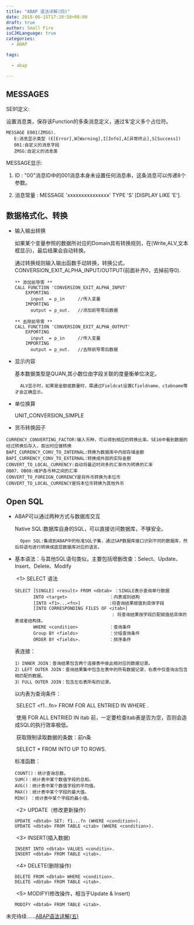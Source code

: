```yaml
---
title: "ABAP 语法详解(四)"
date: 2018-06-15T17:20:58+08:00
draft: true
author: Small Fire
isCJKLanguage: true
categories: 
  - ABAP

tags: 

  - abap

---
```


## MESSAGES

SE91定义:

  设置消息类，保存该Function的多条消息定义，通过‘&’定义多个占位符。

```JS
MESSAGE E001(ZMSG).
   E:消息显示类型 (E[Error],W[Warning],I[Info],A[异常终止],S[Success])
   001:自定义的消息字段
   ZMSG:自定义的消息类
```

MESSAGE显示:

1. ID : "00"消息ID中的001消息本身未设置任何消息串，这条消息可以传递8个参数。

2. 消息常量 : MESSAGE 'xxxxxxxxxxxxxxx' TYPE 'S' [DISPLAY LIKE 'E']. 

## 数据格式化、转换

- 输入输出转换

    如果某个变量参照的数据所对应的Domain具有转换规则，在(Write,ALV,文本框显示)，最后结果会自动转换。

    通过转换规则输入输出函数手动转换，转换公式。CONVERSION_EXIT_ALPHA_INPUT/OUTPUT(前面补齐0，去掉前导0).

  ```JS
  ** 添加前导零 **
  CALL FUNCTION 'CONVERSION_EXIT_ALPHA_INPUT'
      EXPORTING
        input  = p_in     //传入变量
      IMPORTING
        output = p_out.   //添加前导零后数据
        
  ** 去除前导零 ** 
  CALL FUNCTION 'CONVERSION_EXIT_ALPHA_OUTPUT'
      EXPORTING
        input  = p_in     //传入变量
      IMPORTING
        output = p_out.   //去除前导零后数据
  ```

- 显示内容

   	基本数据类型是QUAN,其小数位由字段关联的度量衡单位决定。

      	ALV显示时，如果是金额或数量时，需通过Fieldcat设置Cfieldname、ctabname等才会正确显示。

- 单位换算

    UNIT_CONVERSION_SIMPLE

- 货币转换因子

```JS
CURRENCY_CONVERTING_FACTOR:输入币种，可以得到相应的转换比率。SE16中看到数据的经过转换后存入，取出时应做转换
BAPI_CURRENCY_CONV_TO_INTERNAL:转换为数据库中内部存储金额
BAPI_CURRENCY_CONV_TO_EXTERNAL:转换成外部的实际金额
CONVERT_TO_LOCAL_CURRENCY:自动将最近时间多的汇率作为转换的汇率
OB07、OB08:维护各币种之间的汇率
CONVERT_TO_FOREIGN_CURRENCY是将外币转换为本位币
CONVERT_TO_LOCAL_CURRENCY是将本位币转换为其他外币
```



## Open SQL

- ABAP可以通过两种方式与数据库交互

   	Native SQL:数据库自身的SQL，可以直接访问数据库，不够安全。

      	Open SQL:集成到ABAP中的标准SQL子集，通过SAP数据库接口识别不同的数据库，然后将语句进行转换成底层数据库对应的语言。

- 基本语法：与其他SQL语句类似，主要包括增删改查：Select、Update、Insert、Delete、Modify

  ​	<1> SELECT 语法  

  ```JS
  SELECT [SINGLE] <result> FROM <dbtab> ：SINGLE表示查询单行数据
         INTO <target>                ：内表或则结构
         [INTO <f1>...<fn>]           :将查询结果赋值到具体字段
         [INTO CORRESPONDING FILES OF <itab>]
                                       : 将查询结果按字段匹配赋值给具体的表或者结构体。
         WHERE <condition>            ：查询条件
         Group BY <fields>            ：分组查询条件
         ORDER BY <fields>.           ：排序条件 
  ```

  表连接：

  ```JS
  1）INNER JOIN：查询结果包含两个连接表中彼此相对应的数据记录。
  2）LEFT OUTER JOIN：查询结果集中包含左表中的所有数据记录，右表中仅查询出包含相匹配的数据。
  3）FULL OUTER JOIN：包含左右表所有的记录。
  ```


  以内表为查询条件：

  ​         SELECT <f1...fn> FROM <dbtab> FOR ALL ENTRIED IN <itab> WHERE <cond>.

  ​         使用 FOR ALL ENTRIED IN itab 前，一定要检查itab表是否为空，否则会造成SQL的执行效率极低。

  ​       获取限制读取数据的条数：前n条

  ​         SELECT * FROM <dbtab> INTO <itab> UP TO <n> ROWS. 

  标准函数：

  ```JS
  COUNT()：统计查询总数。
  SUM()：统计表中某个数值字段的总和。
  AVG()：统计表中某个数值字段的平均值。
  MAX()：统计表中某个字段的最大值。
  MIN() ：统计表中某个字段的最小值。
  ```

  ​     <2> UPDATE（修改更新操作）

  ```JS
  UPDATE <dbtab> SET: f1...fn (WHERE <condition>).    
  UPDATE <dbtab> FROM TABLE <itab> (WHERE <condition>).
  ```

  ​     <3> INSERT(插入数据)

  ```JS
  INSERT INTO <dbtab> VALUES <conditin>.
  INSERT <dbtab> FROM TABLE <itab>.
  ```

  ​     <4> DELETE(删除操作)

  ```JS
  DELETE FROM <dbtab> WHERE <condition>.
  DELETE <dbtab> FROM TABLE <itab>.
  ```

  ​     <5> MODIFY(修改操作，相当于Update & Insert)    

  ```JS
  MODIFY <dbtab> FROM TABLE <itab>.
  ```

  

未完待续......[ABAP语法详解(五)](https://coldinfire.github.io/2019/ABAP5)